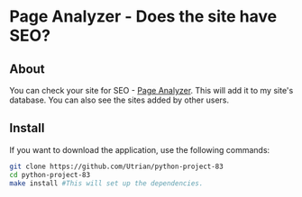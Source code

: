 # **Page Analyzer** - Does the site have SEO?

## **About**
You can check your site for SEO - [Page Analyzer](https://page-analyzer-by-utrian.up.railway.app/). This will add it to my site's database. You can also see the sites added by other users.

## **Install**
If you want to download the application, use the following commands:
```bash
git clone https://github.com/Utrian/python-project-83
cd python-project-83
make install #This will set up the dependencies.
```
